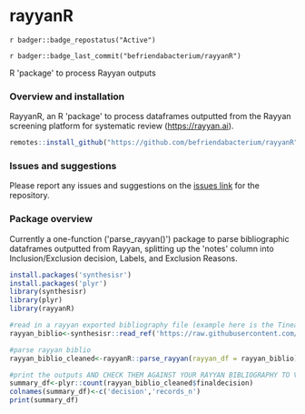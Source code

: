 # rayyanR
`r badger::badge_repostatus("Active")`

`r badger::badge_last_commit("befriendabacterium/rayyanR")`

R 'package' to process Rayyan outputs 

### Overview and installation

RayyanR, an R 'package' to process dataframes outputted from the Rayyan screening platform for systematic review (https://rayyan.ai).

``` r
remotes::install_github("https://github.com/befriendabacterium/rayyanR")

```
### Issues and suggestions

Please report any issues and suggestions on the [issues link](https://github.com/befriendabacterium/rayyanR/issues) for the repository.

### Package overview

Currently a one-function ('parse_rayyan()') package to parse bibliographic dataframes outputted from Rayyan, splitting up the 'notes' column into Inclusion/Exclusion decision, Labels, and Exclusion Reasons.

``` r
install.packages('synthesisr')
install.packages('plyr')
library(synthesisr)
library(plyr)
library(rayyanR)

#read in a rayyan exported bibliography file (example here is the Tinea Update one from Rayyan)
rayyan_biblio<-synthesisr::read_ref('https://raw.githubusercontent.com/befriendabacterium/rayyanR/main/example_inputs/tinea_update.ris')

#parse rayyan biblio
rayyan_biblio_cleaned<-rayyanR::parse_rayyan(rayyan_df = rayyan_biblio)

#print the outputs AND CHECK THEM AGAINST YOUR RAYYAN BIBLIOGRAPHY TO VALIDATE. The total number of records should remain the same and Inclusions and exclusions should equate straightforwardly. However, Maybes here (unlike in Rayyan) are only Maybes by if all reviewers marked them as so, and Conflicts include Maybe-Inclusion/Exclusion type conflicts (in Rayyan a 'conflict' is only an Inclusion-Exclusion type conflict).
summary_df<-plyr::count(rayyan_biblio_cleaned$finaldecision)
colnames(summary_df)<-c('decision','records_n')
print(summary_df)

```
